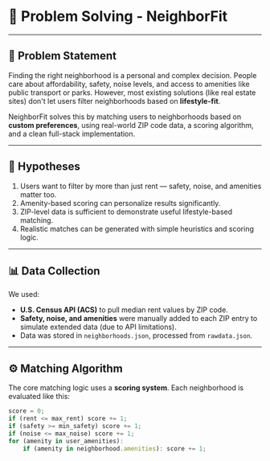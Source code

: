 # 🧠 Problem Solving - NeighborFit

---

## 🎯 Problem Statement

Finding the right neighborhood is a personal and complex decision. People care about affordability, safety, noise levels, and access to amenities like public transport or parks. However, most existing solutions (like real estate sites) don't let users filter neighborhoods based on **lifestyle-fit**.

NeighborFit solves this by matching users to neighborhoods based on **custom preferences**, using real-world ZIP code data, a scoring algorithm, and a clean full-stack implementation.

---

## 🧪 Hypotheses

1. Users want to filter by more than just rent — safety, noise, and amenities matter too.
2. Amenity-based scoring can personalize results significantly.
3. ZIP-level data is sufficient to demonstrate useful lifestyle-based matching.
4. Realistic matches can be generated with simple heuristics and scoring logic.

---

## 📊 Data Collection

We used:
- **U.S. Census API (ACS)** to pull median rent values by ZIP code.
- **Safety, noise, and amenities** were manually added to each ZIP entry to simulate extended data (due to API limitations).
- Data was stored in `neighborhoods.json`, processed from `rawdata.json`.

---

## ⚙️ Matching Algorithm

The core matching logic uses a **scoring system**. Each neighborhood is evaluated like this:

```js
score = 0;
if (rent <= max_rent) score += 1;
if (safety >= min_safety) score += 1;
if (noise <= max_noise) score += 1;
for (amenity in user_amenities):
    if (amenity in neighborhood.amenities): score += 1;
